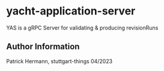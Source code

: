 # yacht-application-server
YAS is a gRPC Server for validating &amp; producing revisionRuns

Author Information
------------------
Patrick Hermann, stuttgart-things 04/2023
